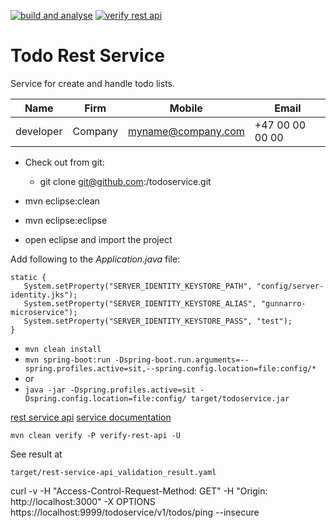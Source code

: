 [![build and analyse](https://github.com/gunnarro/todo-service/actions/workflows/build.yml/badge.svg)](https://github.com/gunnarro/todo-service/actions/workflows/build.yml)
[![verify rest api](https://github.com/gunnarro/todo-service/actions/workflows/verify-service-rest-api.yml/badge.svg)](https://github.com/gunnarro/todo-service/actions/workflows/verify-service-rest-api.yml)

# Todo Rest Service
Service for create and handle todo lists.

| Name      | Firm     | Mobile              | Email           |
|-----------|----------|---------------------|-----------------|
| developer | Company  | myname@company.com  | +47 00 00 00 00 |

 * Check out from git:
   * git clone git@github.com:<user>/todoservice.git
   
 * mvn eclipse:clean
 * mvn eclipse:eclipse
 * open eclipse and import the project
 

Add following to the *Application.java* file:
```
static {
   System.setProperty("SERVER_IDENTITY_KEYSTORE_PATH", "config/server-identity.jks");
   System.setProperty("SERVER_IDENTITY_KEYSTORE_ALIAS", "gunnarro-microservice");
   System.setProperty("SERVER_IDENTITY_KEYSTORE_PASS", "test");
}
```

 * ```mvn clean install```
 * ```mvn spring-boot:run -Dspring-boot.run.arguments=--spring.profiles.active=sit,--spring.config.location=file:config/*```
 *  or 
 * ```java -jar -Dspring.profiles.active=sit -Dspring.config.location=file:config/ target/todoservice.jar```
 
   
[rest service api](https://localhost:xxxx/api-docs/swagger-ui.html)
[service documentation](https://github.com/gunnarro/microservice-archetype/wiki/documentation/todoservice)
	 



```
mvn clean verify -P verify-rest-api -U 
```

See result at
```
target/rest-service-api_validation_result.yaml
```

curl -v -H "Access-Control-Request-Method: GET" -H "Origin: http://localhost:3000" -X OPTIONS https://localhost:9999/todoservice/v1/todos/ping --insecure

